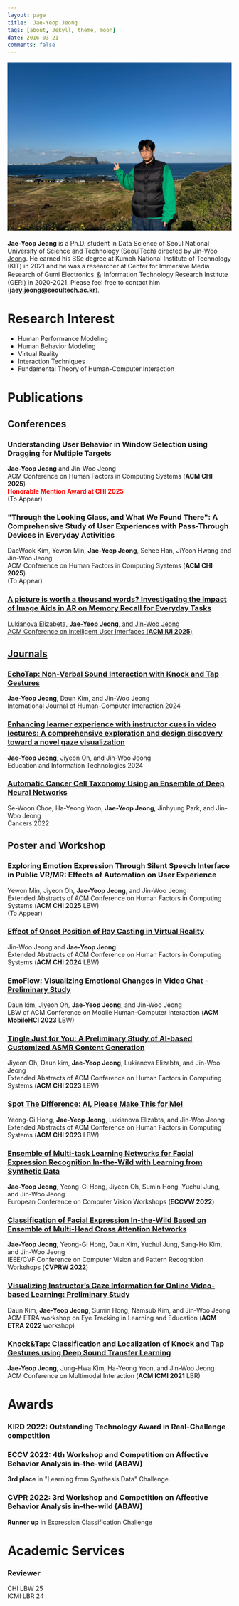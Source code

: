 ```yaml
---
layout: page
title:  Jae-Yeop Jeong
tags: [about, Jekyll, theme, moon]
date: 2016-03-21
comments: false
---
```


<div style="text-align: center;">
    <img src="/assets/img/제주도.jpg" alt="Profile Picture">
</div>
<br>
<b>Jae-Yeop Jeong</b> is a Ph.D. student in Data Science of Seoul National University of Science and Technology (SeoulTech) directed by <a href="http://ixlab.seoultech.ac.kr" target="_blank">Jin-Woo Jeong</a>. He earned his BSe degree at Kumoh National Institute of Technology (KIT) in 2021 and he was a researcher at Center for Immersive Media Research of Gumi Electronics ＆ Information Technology Research Institute (GERI) in 2020-2021. Please feel free to contact him (<b>jaey.jeong@seoultech.ac.kr</b>).

# Research Interest
* Human Performance Modeling
* Human Behavior Modeling
* Virtual Reality
* Interaction Techniques
* Fundamental Theory of Human-Computer Interaction

# Publications
## Conferences
### Understanding User Behavior in Window Selection using Dragging for Multiple Targets <br>
<b>Jae-Yeop Jeong</b> and Jin-Woo Jeong <br>
ACM Conference on Human Factors in Computing Systems (<b>ACM CHI 2025</b>) <br>
<span style="color: red;"><b>Honorable Mention Award at CHI 2025</b></span> <br>
(To Appear) <br>

### "Through the Looking Glass, and What We Found There": A Comprehensive Study of User Experiences with Pass-Through Devices in Everyday Activities <br>
DaeWook Kim, Yewon Min, <b>Jae-Yeop Jeong</b>, Sehee Han, JiYeon Hwang and Jin-Woo Jeong <br>
ACM Conference on Human Factors in Computing Systems (<b>ACM CHI 2025</b>) <br> 
(To Appear) <br>

### <a href="https://dl.acm.org/doi/10.1145/3708359.3712087" target="_blank"> A picture is worth a thousand words? Investigating the Impact of Image Aids in AR on Memory Recall for Everyday Tasks <br>
Lukianova Elizabeta, <b>Jae-Yeop Jeong</b>, and Jin-Woo Jeong <br>
ACM Conference on Intelligent User Interfaces (<b>ACM IUI 2025</b>) <br> 

## Journals
### <a href="https://www.tandfonline.com/doi/full/10.1080/10447318.2024.2348837" target="_blank"> EchoTap: Non-Verbal Sound Interaction with Knock and Tap Gestures </a> <br>
<b>Jae-Yeop Jeong</b>, Daun Kim, and Jin-Woo Jeong <br>
International Journal of Human-Computer Interaction 2024 <br>

### <a href="https://link.springer.com/article/10.1007/s10639-024-12697-w" target="_blank"> Enhancing learner experience with instructor cues in video lectures: A comprehensive exploration and design discovery toward a novel gaze visualization </a> <br>
<b>Jae-Yeop Jeong</b>, Jiyeon Oh, and Jin-Woo Jeong <br>
Education and Information Technologies 2024 <br>

### <a href="https://www.mdpi.com/2072-6694/14/9/2224" target="_blank"> Automatic Cancer Cell Taxonomy Using an Ensemble of Deep Neural Networks </a> <br>
Se-Woon Choe, Ha-Yeong Yoon, <b>Jae-Yeop Jeong</b>, Jinhyung Park, and Jin-Woo Jeong <br>
Cancers 2022 <br>

## Poster and Workshop
###  Exploring Emotion Expression Through Silent Speech Interface in Public VR/MR: Effects of Automation on User Experience <br>
Yewon Min, Jiyeon Oh, <b>Jae-Yeop Jeong</b>, and Jin-Woo Jeong <br>
Extended Abstracts of ACM Conference on Human Factors in Computing Systems (<b>ACM CHI 2025</b> LBW) <br>
(To Appear) <br>

### <a href="https://dl.acm.org/doi/full/10.1145/3613905.3650905" target="_blank"> Effect of Onset Position of Ray Casting in Virtual Reality </a> <br>
Jin-Woo Jeong and <b>Jae-Yeop Jeong</b> <br>
Extended Abstracts of ACM Conference on Human Factors in Computing Systems (<b>ACM CHI 2024</b> LBW) <br>

### <a href="https://dl.acm.org/doi/abs/10.1145/3565066.3608702" target="_blank"> EmoFlow: Visualizing Emotional Changes in Video Chat - Preliminary Study </a> <br>
Daun kim, Jiyeon Oh, <b>Jae-Yeop Jeong</b>, and Jin-Woo Jeong <br>
LBW of ACM Conference on Mobile Human-Computer Interaction (<b>ACM MobileHCI 2023</b> LBW) <br>

### <a href="https://dl.acm.org/doi/full/10.1145/3544549.3585872" target="_blank"> Tingle Just for You: A Preliminary Study of AI-based Customized ASMR Content Generation </a> <br>
Jiyeon Oh, Daun kim, <b>Jae-Yeop Jeong</b>, Lukianova Elizabta, and Jin-Woo Jeong <br>
Extended Abstracts of ACM Conference on Human Factors in Computing Systems (<b>ACM CHI 2023</b> LBW) <br>

### <a href="https://dl.acm.org/doi/full/10.1145/3544549.3585879" target="_blank"> Spot The Difference: AI, Please Make This for Me! </a> <br>
Yeong-Gi Hong, <b>Jae-Yeop Jeong</b>, Lukianova Elizabta, and Jin-Woo Jeong <br>
Extended Abstracts of ACM Conference on Human Factors in Computing Systems (<b>ACM CHI 2023</b> LBW) <br>

### <a href="https://link.springer.com/chapter/10.1007/978-3-031-25075-0_5" target="_blank"> Ensemble of Multi-task Learning Networks for Facial Expression Recognition In-the-Wild with Learning from Synthetic Data </a> <br>
<b>Jae-Yeop Jeong</b>, Yeong-Gi Hong, Jiyeon Oh, Sumin Hong, Yuchul Jung, and Jin-Woo Jeong <br>
European Conference on Computer Vision Workshops (<b>ECCVW 2022</b>) <br>

### <a href="https://openaccess.thecvf.com/content/CVPR2022W/ABAW/html/Jeong_Classification_of_Facial_Expression_In-the-Wild_Based_on_Ensemble_of_Multi-Head_CVPRW_2022_paper.html" target="_blank"> Classification of Facial Expression In-the-Wild Based on Ensemble of Multi-Head Cross Attention Networks </a> <br>
<b>Jae-Yeop Jeong</b>, Yeong-Gi Hong, Daun Kim, Yuchul Jung, Sang-Ho Kim, and Jin-Woo Jeong <br>
IEEE/CVF Conference on Computer Vision and Pattern Recognition Workshops (<b>CVPRW 2022</b>) <br>

### <a href="https://dl.acm.org/doi/abs/10.1145/3517031.3529238" target="_blank"> Visualizing Instructor’s Gaze Information for Online Video-based Learning: Preliminary Study </a> <br>
Daun Kim, <b>Jae-Yeop Jeong</b>, Sumin Hong, Namsub Kim, and Jin-Woo Jeong <br>
ACM ETRA workshop on Eye Tracking in Learning and Education (<b>ACM ETRA 2022</b> workshop) <br>

### <a href="https://dl.acm.org/doi/abs/10.1145/3461615.3485428" target="_blank"> Knock&Tap: Classification and Localization of Knock and Tap Gestures using Deep Sound Transfer Learning </a> <br>
<b>Jae-Yeop Jeong</b>, Jung-Hwa Kim, Ha-Yeong Yoon, and Jin-Woo Jeong <br>
ACM Conference on Multimodal Interaction (<b>ACM ICMI 2021</b> LBR) <br>

# Awards
### KIRD 2022: Outstanding Technology Award in Real-Challenge competition<br>
### ECCV 2022: 4th Workshop and Competition on Affective Behavior Analysis in-the-wild (ABAW)
<b>3rd place</b> in "Learning from Synthesis Data" Challenge <br>
### CVPR 2022: 3rd Workshop and Competition on Affective Behavior Analysis in-the-wild (ABAW)
<b>Runner up</b> in Expression Classification Challenge <br>

# Academic Services
### Reviewer
CHI LBW 25 <br>
ICMI LBR 24





